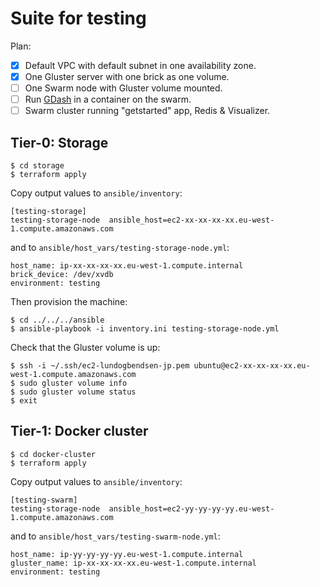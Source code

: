 # Suite for testing

Plan:

* [x] Default VPC with default subnet in one availability zone.
* [x] One Gluster server with one brick as one volume.
* [ ] One Swarm node with Gluster volume mounted.
* [ ] Run [GDash](http://aravindavk.in/blog/introducing-gdash/) in a container on the swarm.
* [ ] Swarm cluster running "getstarted" app, Redis & Visualizer.

## Tier-0: Storage

    $ cd storage
    $ terraform apply

Copy output values to `ansible/inventory`:

    [testing-storage]
    testing-storage-node  ansible_host=ec2-xx-xx-xx-xx.eu-west-1.compute.amazonaws.com

and to `ansible/host_vars/testing-storage-node.yml`:

    host_name: ip-xx-xx-xx-xx.eu-west-1.compute.internal
    brick_device: /dev/xvdb
    environment: testing

Then provision the machine:

    $ cd ../../../ansible
    $ ansible-playbook -i inventory.ini testing-storage-node.yml

Check that the Gluster volume is up:

    $ ssh -i ~/.ssh/ec2-lundogbendsen-jp.pem ubuntu@ec2-xx-xx-xx-xx.eu-west-1.compute.amazonaws.com
    $ sudo gluster volume info
    $ sudo gluster volume status
    $ exit

## Tier-1: Docker cluster

    $ cd docker-cluster
    $ terraform apply

Copy output values to `ansible/inventory`:

    [testing-swarm]
    testing-storage-node  ansible_host=ec2-yy-yy-yy-yy.eu-west-1.compute.amazonaws.com

and to  `ansible/host_vars/testing-swarm-node.yml`:

    host_name: ip-yy-yy-yy-yy.eu-west-1.compute.internal
    gluster_name: ip-xx-xx-xx-xx.eu-west-1.compute.internal
    environment: testing

